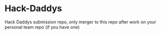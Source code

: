 # Hack-Daddys
Hack Daddys submission repo, only merger to this repo after work on your personal team repo (if you have one)
